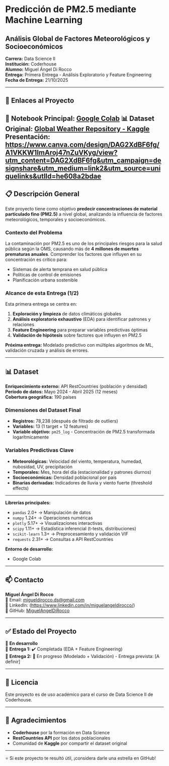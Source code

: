 # Predicción de PM2.5 mediante Machine Learning
## Análisis Global de Factores Meteorológicos y Socioeconómicos

**Carrera:** Data Science II  
**Institución:** Coderhouse  
**Alumno:** Miguel Ángel Di Rocco  
**Entrega:** Primera Entrega - Análisis Exploratorio y Feature Engineering  
**Fecha de Entrega:** 21/10/2025

---

## 🔗 Enlaces al Proyecto

📓 **Notebook Principal:** [Google Colab](https://colab.research.google.com/drive/1fyTevP6IlGcZjw8F28g9cc_LqmaCPa_s?usp=sharing) 
📊 **Dataset Original:** [Global Weather Repository - Kaggle](https://www.kaggle.com/datasets/nelgiriyewithana/global-weather-repository)
   **Presentación:** https://www.canva.com/design/DAG2XdBF6fg/A1VKKW1ImAroj47nZuVKyg/view?utm_content=DAG2XdBF6fg&utm_campaign=designshare&utm_medium=link2&utm_source=uniquelinks&utlId=he608a2bdae
---

## 📋 Descripción General

Este proyecto tiene como objetivo **predecir concentraciones de material particulado fino (PM2.5)** a nivel global, analizando la influencia de factores meteorológicos, temporales y socioeconómicos.

### **Contexto del Problema**

La contaminación por PM2.5 es uno de los principales riesgos para la salud pública según la OMS, causando más de **4 millones de muertes prematuras anuales**. Comprender los factores que influyen en su concentración es crítico para:
- Sistemas de alerta temprana en salud pública
- Políticas de control de emisiones
- Planificación urbana sostenible

### **Alcance de esta Entrega (1/2)**

Esta primera entrega se centra en:
1. **Exploración y limpieza** de datos climáticos globales
2. **Análisis exploratorio exhaustivo** (EDA) para identificar patrones y relaciones
3. **Feature Engineering** para preparar variables predictivas óptimas
4. **Validación de hipótesis** sobre factores que influyen en PM2.5

**Próxima entrega:** Modelado predictivo con múltiples algoritmos de ML, validación cruzada y análisis de errores.

---

## 📊 Dataset
  
**Enriquecimiento externo:** API RestCountries (población y densidad)  
**Período de datos:** Mayo 2024 - Abril 2025 (12 meses)  
**Cobertura geográfica:** 190 países

### **Dimensiones del Dataset Final**
- **Registros:** 78,238 (después de filtrado de outliers)
- **Variables:** 13 (1 target + 12 features)
- **Variable objetivo:** `pm25_log` - Concentración de PM2.5 transformada logarítmicamente

### **Variables Predictivas Clave**
- **Meteorológicas:** Velocidad del viento, temperatura, humedad, nubosidad, UV, precipitación
- **Temporales:** Mes, hora del día (estacionalidad y patrones diurnos)
- **Socioeconómicas:** Densidad poblacional por país
- **Binarias derivadas:** Indicadores de lluvia y viento fuerte (threshold effects)

---

**Librerías principales:**
- `pandas` 2.0+ → Manipulación de datos
- `numpy` 1.24+ → Operaciones numéricas
- `plotly` 5.17+ → Visualizaciones interactivas
- `scipy` 1.11+ → Estadística inferencial (t-tests, distribuciones)
- `scikit-learn` 1.3+ → Preprocesamiento y validación VIF
- `requests` 2.31+ → Consultas a API RestCountries

**Entorno de desarrollo:**
- Google Colab
  
---

## 📫 Contacto

**Miguel Ángel Di Rocco**  
📧 Email: [migueldirocco.ds@gmail.com](mailto:migueldirocco.ds@gmail.com)  
🔗 LinkedIn: (https://www.linkedin.com/in/miguelangeldirocco/)  
🐙 GitHub: [MiguelAngelDiRocco](https://github.com/MiguelAngelDiRocco)

---

## ✅ Estado del Proyecto

🚧 **En desarrollo**  
📅 **Entrega 1:** ✔️ Completada (EDA + Feature Engineering)  
📅 **Entrega 2:** 🔄 En progreso (Modelado + Validación) - Entrega prevista: [A definir]

---

## 📜 Licencia

Este proyecto es de uso académico para el curso de Data Science II de Coderhouse.

---

## 🙏 Agradecimientos

- **Coderhouse** por la formación en Data Science
- **RestCountries API** por los datos poblacionales
- Comunidad de **Kaggle** por compartir el dataset original

---

⭐ Si este proyecto te resultó útil, ¡considera darle una estrella en GitHub!
